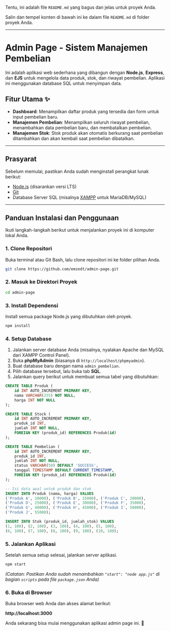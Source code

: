 Tentu, ini adalah file `README.md` yang bagus dan jelas untuk proyek Anda.

Salin dan tempel konten di bawah ini ke dalam file `README.md` di folder proyek Anda.

-----

# Admin Page - Sistem Manajemen Pembelian

Ini adalah aplikasi web sederhana yang dibangun dengan **Node.js**, **Express**, dan **EJS** untuk mengelola data produk, stok, dan riwayat pembelian. Aplikasi ini menggunakan database SQL untuk menyimpan data.

## Fitur Utama ✨

  * **Dashboard**: Menampilkan daftar produk yang tersedia dan form untuk input pembelian baru.
  * **Manajemen Pembelian**: Menampilkan seluruh riwayat pembelian, menambahkan data pembelian baru, dan membatalkan pembelian.
  * **Manajemen Stok**: Stok produk akan otomatis berkurang saat pembelian ditambahkan dan akan kembali saat pembelian dibatalkan.

-----

## Prasyarat

Sebelum memulai, pastikan Anda sudah menginstall perangkat lunak berikut:

  * [Node.js](https://nodejs.org/en/) (disarankan versi LTS)
  * [Git](https://git-scm.com/)
  * Database Server SQL (misalnya [XAMPP](https://www.apachefriends.org/index.html) untuk MariaDB/MySQL)

-----

## Panduan Instalasi dan Penggunaan

Ikuti langkah-langkah berikut untuk menjalankan proyek ini di komputer lokal Anda.

### 1\. Clone Repositori

Buka terminal atau Git Bash, lalu clone repositori ini ke folder pilihan Anda.

```bash
git clone https://github.com/emzedt/admin-page.git
```

### 2\. Masuk ke Direktori Proyek

```bash
cd admin-page
```

### 3\. Install Dependensi

Install semua package Node.js yang dibutuhkan oleh proyek.

```bash
npm install
```

### 4\. Setup Database

1.  Jalankan server database Anda (misalnya, nyalakan Apache dan MySQL dari XAMPP Control Panel).
2.  Buka **phpMyAdmin** (biasanya di `http://localhost/phpmyadmin`).
3.  Buat database baru dengan nama `admin_pembelian`.
4.  Pilih database tersebut, lalu buka tab **SQL**.
5.  Jalankan query berikut untuk membuat semua tabel yang dibutuhkan:

<!-- end list -->

```sql
CREATE TABLE Produk (
    id INT AUTO_INCREMENT PRIMARY KEY,
    nama VARCHAR(255) NOT NULL,
    harga INT NOT NULL
);

CREATE TABLE Stock (
    id INT AUTO_INCREMENT PRIMARY KEY,
    produk_id INT,
    jumlah INT NOT NULL,
    FOREIGN KEY (produk_id) REFERENCES Produk(id)
);

CREATE TABLE Pembelian (
    id INT AUTO_INCREMENT PRIMARY KEY,
    produk_id INT,
    jumlah INT NOT NULL,
    status VARCHAR(50) DEFAULT 'SUCCESS',
    tanggal TIMESTAMP DEFAULT CURRENT_TIMESTAMP,
    FOREIGN KEY (produk_id) REFERENCES Produk(id)
);

-- Isi data awal untuk produk dan stok
INSERT INTO Produk (nama, harga) VALUES
('Produk A', 10000), ('Produk B', 15000), ('Produk C', 20000),
('Produk D', 25000), ('Produk E', 30000), ('Produk F', 35000),
('Produk G', 40000), ('Produk H', 45000), ('Produk I', 50000),
('Produk J', 55000);

INSERT INTO Stok (produk_id, jumlah_stok) VALUES
(1, 100), (2, 100), (3, 100), (4, 100), (5, 100),
(6, 100), (7, 100), (8, 100), (9, 100), (10, 100);
```

### 5\. Jalankan Aplikasi

Setelah semua setup selesai, jalankan server aplikasi.

```bash
npm start
```

*(Catatan: Pastikan Anda sudah menambahkan `"start": "node app.js"` di bagian `scripts` pada file `package.json` Anda)*

### 6\. Buka di Browser

Buka browser web Anda dan akses alamat berikut:

**http://localhost:3000**

Anda sekarang bisa mulai menggunakan aplikasi admin page ini. 🎉
